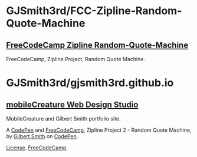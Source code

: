 # GJSmith3rd/FCC-Zipline-Random-Quote-Machine
[FreeCodeCamp Zipline Random-Quote-Machine](hhttps://github.com/GJSmith3rd/FCC-Zipline-Random-Quote-Machine)
--------------------------------
FreeCodeCamp, Zipline Project, Random Quote Machine.

# GJSmith3rd/gjsmith3rd.github.io
[mobileCreature Web Design Studio](http://gjsmith3rd.github.io/)
--------------------------------
MobileCreature and Gilbert Smith portfolio site.

A [CodePen](http://codepen.io/GJSmith3rd/pen/RWojRp) and [FreeCodeCamp](http://freecodecamp.com/gjsmith3rd), Zipline Project 2 - Random Quote Machine, by [Gilbert Smith](http://codepen.io/GJSmith3rd) on [CodePen](http://codepen.io/).

[License](http://codepen.io/GJSmith3rd/pen/RWojRp).
[FreeCodeCamp](http://freecodecamp.com/gjsmith3rd).